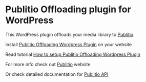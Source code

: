 # Publitio Offloading plugin for WordPress

This WordPress plugin offloads your media library to [Publitio](https://publit.io/).

Install [Publitio Offloading Wordpress Plugin](https://wordpress.org/plugins/publitio-offloading/) on your website 

Read tutorial [How to setup Publitio Offloading Wordpress Plugin](https://publit.io/community/blog/wordpress-offloading-with-publitio)

For more info check out [Publitio](https://publit.io) website

Or check detailed documentation for [Publitio API](https://publit.io/docs)

